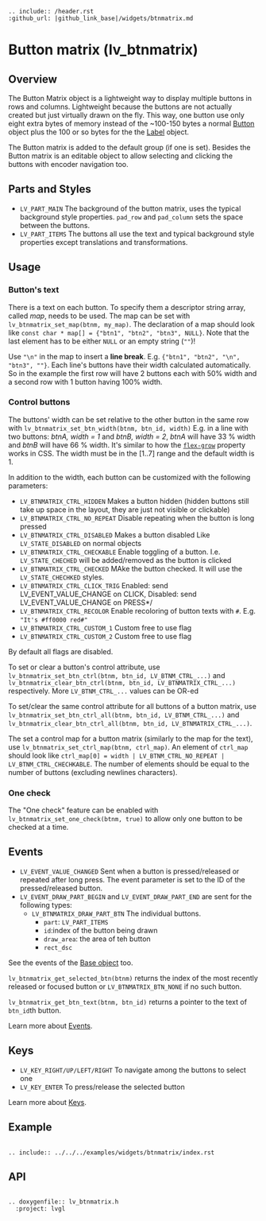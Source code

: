 ```eval_rst
.. include:: /header.rst 
:github_url: |github_link_base|/widgets/btnmatrix.md
```
# Button matrix (lv_btnmatrix)

## Overview

The Button Matrix object is a lightweight way to display multiple buttons in rows and columns. Lightweight because the buttons are not actually created but just virtually drawn on the fly. This way, one button use only eight extra bytes of memory instead of the ~100-150 bytes a normal [Button](/widgets/core/btn) object plus the 100 or so bytes for the the [Label](/widgets/core/label) object.

The Button matrix is added to the default group (if one is set). Besides the Button matrix is an editable object to allow selecting and clicking the buttons with encoder navigation too.

## Parts and Styles
- `LV_PART_MAIN` The background of the button matrix, uses the typical background style properties. `pad_row` and `pad_column` sets the space between the buttons.
- `LV_PART_ITEMS` The buttons all use the text and typical background style properties except translations and transformations. 

## Usage

### Button's text
There is a text on each button. To specify them a descriptor string array, called *map*, needs to be used.
The map can be set with `lv_btnmatrix_set_map(btnm, my_map)`.
The declaration of a map should look like `const char * map[] = {"btn1", "btn2", "btn3", NULL}`.
Note that the last element has to be either `NULL` or an empty string (`""`)!

Use `"\n"` in the map to insert a **line break**. E.g. `{"btn1", "btn2", "\n", "btn3", ""}`. Each line's buttons have their width calculated automatically.
So in the example the first row will have 2 buttons each with 50% width and a second row with 1 button having 100% width.

### Control buttons
The buttons' width can be set relative to the other button in the same row with `lv_btnmatrix_set_btn_width(btnm, btn_id, width)`
E.g. in a line with two buttons: *btnA, width = 1* and *btnB, width = 2*, *btnA* will have 33 % width and *btnB* will have 66 % width. 
It's similar to how the [`flex-grow`](https://developer.mozilla.org/en-US/docs/Web/CSS/flex-grow) property works in CSS.
The width must be in the \[1..7\] range and the default width is 1.

In addition to the width, each button can be customized with the following parameters:
- `LV_BTNMATRIX_CTRL_HIDDEN` Makes a button hidden (hidden buttons still take up space in the layout, they are just not visible or clickable)
- `LV_BTNMATRIX_CTRL_NO_REPEAT` Disable repeating when the button is long pressed
- `LV_BTNMATRIX_CTRL_DISABLED` Makes a button disabled Like `LV_STATE_DISABLED` on normal objects
- `LV_BTNMATRIX_CTRL_CHECKABLE` Enable toggling of a button. I.e. `LV_STATE_CHECHED` will be added/removed as the button is clicked
- `LV_BTNMATRIX_CTRL_CHECKED` MAke the button checked. It will use the `LV_STATE_CHECHKED` styles.
- `LV_BTNMATRIX_CTRL_CLICK_TRIG` Enabled: send LV_EVENT_VALUE_CHANGE on CLICK, Disabled: send LV_EVENT_VALUE_CHANGE on PRESS*/
- `LV_BTNMATRIX_CTRL_RECOLOR` Enable recoloring of button texts with `#`. E.g. `"It's #ff0000 red#"`
- `LV_BTNMATRIX_CTRL_CUSTOM_1` Custom free to use flag
- `LV_BTNMATRIX_CTRL_CUSTOM_2` Custom free to use flag

By default all flags are disabled.

To set or clear a button's control attribute, use `lv_btnmatrix_set_btn_ctrl(btnm, btn_id, LV_BTNM_CTRL_...)` and 
`lv_btnmatrix_clear_btn_ctrl(btnm, btn_id, LV_BTNMATRIX_CTRL_...)` respectively. More `LV_BTNM_CTRL_...` values can be OR-ed

To set/clear the same control attribute for all buttons of a button matrix, use `lv_btnmatrix_set_btn_ctrl_all(btnm, btn_id, LV_BTNM_CTRL_...)` and 
`lv_btnmatrix_clear_btn_ctrl_all(btnm, btn_id, LV_BTNMATRIX_CTRL_...)`.

The set a control map for a button matrix (similarly to the map for the text), use `lv_btnmatrix_set_ctrl_map(btnm, ctrl_map)`.
An element of `ctrl_map` should look like `ctrl_map[0] = width | LV_BTNM_CTRL_NO_REPEAT |  LV_BTNM_CTRL_CHECHKABLE`. 
The number of elements should be equal to the number of buttons (excluding newlines characters).

### One check
The "One check" feature can be enabled with `lv_btnmatrix_set_one_check(btnm, true)` to allow only one button to be checked at a time.

## Events
- `LV_EVENT_VALUE_CHANGED` Sent when a button is pressed/released or repeated after long press. The event parameter is set to the ID of the pressed/released button.
- `LV_EVENT_DRAW_PART_BEGIN` and `LV_EVENT_DRAW_PART_END` are sent for the following types:
    - `LV_BTNMATRIX_DRAW_PART_BTN` The individual buttons.
        - `part`: `LV_PART_ITEMS`
        - `id`:index of the button being drawn 
        - `draw_area`: the area of teh button
        - `rect_dsc`

See the events of the [Base object](/widgets/obj) too.

`lv_btnmatrix_get_selected_btn(btnm)` returns the index of the most recently released or focused button or `LV_BTNMATRIX_BTN_NONE` if no such button.

`lv_btnmatrix_get_btn_text(btnm, btn_id)` returns a pointer to the text of `btn_id`th button.

Learn more about [Events](/overview/event).

## Keys
- `LV_KEY_RIGHT/UP/LEFT/RIGHT` To navigate among the buttons to select one
- `LV_KEY_ENTER` To press/release the selected button

Learn more about [Keys](/overview/indev).

## Example

```eval_rst

.. include:: ../../../examples/widgets/btnmatrix/index.rst

```

## API

```eval_rst

.. doxygenfile:: lv_btnmatrix.h
  :project: lvgl

```
